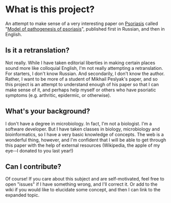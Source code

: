 # What is this project? #
An attempt to make sense of a very interesting paper on [Psoriasis](http://en.wikipedia.org/wiki/Psoriasis) called "[Model of pathogenesis of psoriasis](http://arxiv.org/abs/1110.0584)", published first in Russian, and then in English.

## Is it a retranslation? ##
Not really. While I have taken editorial liberties in making certain places sound more like colloquial English, I'm not really attempting a retranslation. For starters, I don't know Russian. And secondarily, I don't know the author. Rather, I want to be more of a student of Mikhail Peslyak's paper, and so this project is an attempt to understand enough of his paper so that I can make sense of it, and perhaps help myself or others who have psoriatic symptoms (e.g. arthritic, epidermic, or otherwise).

## What's your background? ##
I don't have a degree in microbiology. In fact, I'm not a biologist. I'm a software developer. But I have taken classes in biology, microbiology and bioinformatics, so I have a very basic knowledge of concepts. The web is a wonderful thing, however, and I'm confident that I will be able to get through this paper with the help of external resources (Wikipedia, the apple of my eye--I donated to you last year!)

## Can I contribute? ##
Of course! If you care about this subject and are self-motivated, feel free to open "issues" if I have something wrong, and I'll correct it. Or add to the wiki if you would like to elucidate some concept, and then I can link to the expanded topic.
